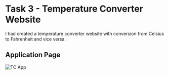 # Task 3 - Temperature Converter Website

I had created a temperature converter website with conversion from Celsius to Fahrenheit and vice versa.

## Application Page

![TC App](https://user-images.githubusercontent.com/74645302/194119237-8acc256f-c434-43d0-86a2-362d79a356da.png)
